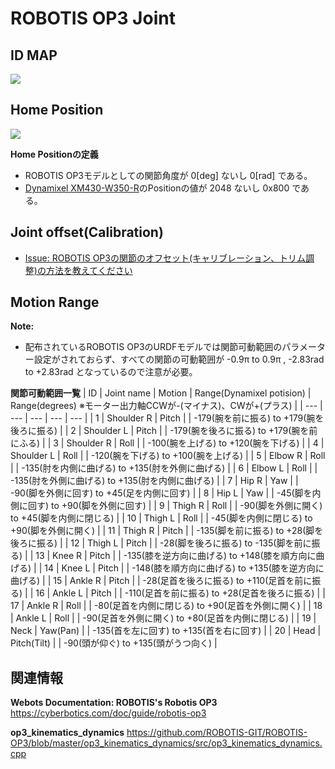 # ROBOTIS OP3 Joint

## ID MAP
<img src="https://emanual.robotis.com/assets/images/platform/op3/op3_030_rev2.png">

## Home Position
<img src="https://emanual.robotis.com/assets/images/platform/op3/op3_assemble_data.png">

<b>Home Positionの定義</b>
- ROBOTIS OP3モデルとしての関節角度が 0[deg] ないし 0[rad] である。
- <a href ="https://emanual.robotis.com/docs/en/dxl/x/xm430-w350/">Dynamixel XM430-W350-R</a>のPositionの値が 2048 ないし 0x800 である。 

## Joint offset(Calibration)
- <a href ="https://github.com/ROBOTIS-JAPAN-GIT/robotis-japan-support/issues/30">Issue: ROBOTIS OP3の関節のオフセット(キャリブレーション、トリム調整)の方法を教えてください</a>

## Motion Range

<b>Note:</b>
- 配布されているROBOTIS OP3のURDFモデルでは関節可動範囲のパラメーター設定がされておらず、すべての関節の可動範囲が -0.9π to 0.9π , -2.83rad to +2.83rad となっているので注意が必要。

<b>関節可動範囲一覧</b>
| ID  | Joint name | Motion | Range(Dynamixel potision) | Range(degrees) ※モーター出力軸CCWが-(マイナス)、CWが+(プラス) |
| --- | ---        | ---    | ---                       | ---            |
| 1   | Shoulder R | Pitch  |                     | -179(腕を前に振る) to +179(腕を後ろに振る) |
| 2   | Shoulder L | Pitch  |                     | -179(腕を後ろに振る) to +179(腕を前にふる) |
| 3   | Shoulder R | Roll   |                     | -100(腕を上げる) to +120(腕を下げる)  |
| 4   | Shoulder L | Roll   |                     | -120(腕を下げる) to +100(腕を上げる)  |
| 5   | Elbow R    | Roll   |                     | -135(肘を内側に曲げる) to +135(肘を外側に曲げる)  |
| 6   | Elbow L    | Roll   |                     | -135(肘を外側に曲げる) to +135(肘を内側に曲げる)  |
| 7   | Hip R      | Yaw    |                     | -90(脚を外側に回す) to +45(足を内側に回す)  |
| 8   | Hip L      | Yaw    |                     | -45(脚を内側に回す) to +90(脚を外側に回す)  |
| 9   | Thigh R    | Roll   |                     | -90(脚を外側に開く) to +45(脚を内側に閉じる) |
| 10  | Thigh L    | Roll   |                     | -45(脚を内側に閉じる) to +90(脚を外側に開く) |
| 11  | Thigh R    | Pitch  |                     | -135(脚を前に振る) to +28(脚を後ろに振る)  |
| 12  | Thigh L    | Pitch  |                     | -28(脚を後ろに振る) to -135(脚を前に振る)  |
| 13  | Knee R     | Pitch  |                     | -135(膝を逆方向に曲げる) to +148(膝を順方向に曲げる)  |
| 14  | Knee L     | Pitch  |                     | -148(膝を順方向に曲げる) to +135(膝を逆方向に曲げる)  |
| 15  | Ankle R    | Pitch  |                     | -28(足首を後ろに振る) to +110(足首を前に振る) |
| 16  | Ankle L    | Pitch  |                     | -110(足首を前に振る) to +28(足首を後ろに振る)  |
| 17  | Ankle R    | Roll   |                     | -80(足首を内側に閉じる) to +90(足首を外側に開く) |
| 18  | Ankle L    | Roll   |                     | -90(足首を外側に開く) to +80(足首を内側に閉じる) |
| 19  |  Neck      | Yaw(Pan)    |                     | -135(首を左に回す) to +135(首を右に回す) |
| 20  |  Head      | Pitch(Tilt) |                     | -90(頭が仰ぐ) to +135(頭がうつ向く)  |

## 関連情報

<b>Webots Documentation: ROBOTIS's Robotis OP3</b> <a href ="https://cyberbotics.com/doc/guide/robotis-op3">https://cyberbotics.com/doc/guide/robotis-op3</a>

<b>op3_kinematics_dynamics</b> <a href ="https://github.com/ROBOTIS-GIT/ROBOTIS-OP3/blob/master/op3_kinematics_dynamics/src/op3_kinematics_dynamics.cpp">https://github.com/ROBOTIS-GIT/ROBOTIS-OP3/blob/master/op3_kinematics_dynamics/src/op3_kinematics_dynamics.cpp</a>
